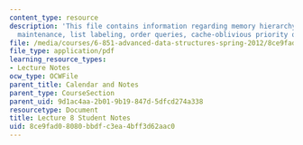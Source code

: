 ```yaml
---
content_type: resource
description: 'This file contains information regarding memory hierarchy: ordered-file
  maintenance, list labeling, order queries, cache-oblivious priority queues.'
file: /media/courses/6-851-advanced-data-structures-spring-2012/8ce9fad08080bbdfc3ea4bff3d62aac0_MIT6_851S12_L8.pdf
file_type: application/pdf
learning_resource_types:
- Lecture Notes
ocw_type: OCWFile
parent_title: Calendar and Notes
parent_type: CourseSection
parent_uid: 9d1ac4aa-2b01-9b19-847d-5dfcd274a338
resourcetype: Document
title: Lecture 8 Student Notes
uid: 8ce9fad0-8080-bbdf-c3ea-4bff3d62aac0
---
```

